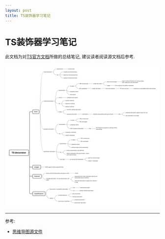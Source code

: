 ```yaml
---
layout: post
title: TS装饰器学习笔记
---
```


# TS装饰器学习笔记
此文档为对[TS官方文档](https://www.typescriptlang.org/docs/handbook/decorators.html)所做的总结笔记, 
建议读者阅读源文档后参考.

![思维导图](https://raw.githubusercontent.com/jituanlin/public-docs/master/public-mindmaps/TS%20decorator.png?raw=true)

---
参考:
- [思维导图源文件](https://github.com/jituanlin/public-docs/blob/master/public-mindmaps/TS%20decorator.xmind)
